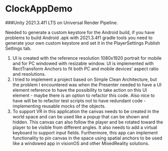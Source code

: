 # ClockAppDemo

###Unity 2021.3.4f1 LTS on Universal Render Pipeline.

Needed to generate a custom keystore for the Android build, if you have problems to build Android .apk with 2021.3.4f1 gradle tools you need to generate your own custom keystore and set it in the PlayerSettings Publish Settings tab.

 1. UI is created with the reference resolution 1080x1920 portrait for mobile and for PC windowed with resizable window. UI is implemented with RectTransform Anchors to fit both PC and mobile devices' aspect ratio and resolutions.
 2. I tried to implement a project based on Simple Clean Architecture, but the problem I encountered was when the Presenter needed to have a UI element reference to have the possibility to take action on this UI element - maybe there is an option to refactor this code. Also nice to have will be to refactor test scripts not to have redundant code - implementing reusable mocks of the objects.
 3. To support VR in this application the canvas needs to be created in the world space and can be used like a popup that can be shown and hidden. This canvas can also follow the player and be rotated toward the player to be visible from different angles. It also needs to add a virtual keyboard to support input fields. Furthermore, this app can implement functionality to pin canvas in the space using spatial anchors to be used like a windowed app in visionOS and other MixedReality solutions.
